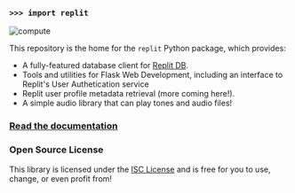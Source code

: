 ### `>>> import replit`

![compute](https://github.com/kennethreitz42/replit-py/blob/kr-cleanup/ext/readme.gif?raw=true)

This repository is the home for the `replit` Python package, which provides:

- A fully-featured database client for [Replit DB](https://docs.repl.it/misc/database).
- Tools and utilities for Flask Web Development, including an interface to Replit's User Authetication service
- Replit user profile metadata retrieval (more coming here!).
- A simple audio library that can play tones and audio files!

### [Read the documentation](https://replit-py.readthedocs.io/en/latest/)

### Open Source License

This library is licensed under the [ISC License](https://en.wikipedia.org/wiki/ISC_license) and is free for you to use, change, or even profit from!
